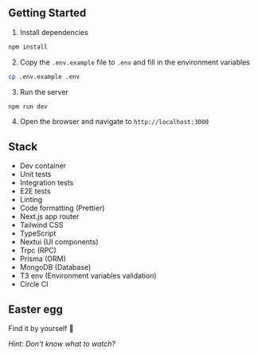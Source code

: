 ## Getting Started

1. Install dependencies

```bash
npm install
```

2. Copy the `.env.example` file to `.env` and fill in the environment variables

```bash
cp .env.example .env
```

3. Run the server

```bash
npm run dev
```

4. Open the browser and navigate to `http://localhost:3000`

## Stack

- Dev container
- Unit tests
- Integration tests
- E2E tests
- Linting
- Code formatting (Prettier)
- Next.js app router
- Tailwind CSS
- TypeScript
- Nextui (UI components)
- Trpc (RPC)
- Prisma (ORM)
- MongoDB (Database)
- T3 env (Environment variables validation)
- Circle CI

## Easter egg

Find it by yourself 🥚

_Hint: Don't know what to watch?_
